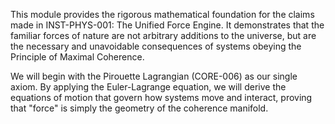 This module provides the rigorous mathematical foundation for the claims made in INST-PHYS-001: The Unified Force Engine. It demonstrates that the familiar forces of nature are not arbitrary additions to the universe, but are the necessary and unavoidable consequences of systems obeying the Principle of Maximal Coherence.

We will begin with the Pirouette Lagrangian (CORE-006) as our single axiom. By applying the Euler-Lagrange equation, we will derive the equations of motion that govern how systems move and interact, proving that "force" is simply the geometry of the coherence manifold.